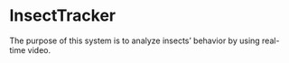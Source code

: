 # InsectTracker
The purpose of this system is to analyze insects’ behavior by using real-time video.
